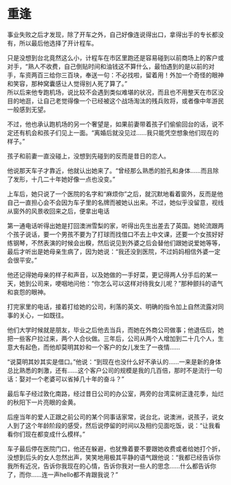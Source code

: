 # 重逢
事业失败之后才发现，除了开车之外，自己好像连说得出口，拿得出手的专长都没有，所以最后他选择了开计程车。 <br>

只是没想到台北竟然这么小，计程车在市区里跑还是容易碰到以前商场上的客户或对手，“熟人不收费，自己倒贴时间和油钱这不算什么，最怕遇到的是以前的对手，车资两百三给你三百块，奉送一句：不必找啦，留着用！外加一个奇怪的眼神和笑容，那种窝囊感让人觉得别人死了算了。” <br> 
所以后来他专跑机场，说比较不会遇到类似难堪的状况，而且也不用整天在市区没目的地逛，让自己老觉得像一个已经被这个战场淘汰的残兵败将，或者像中年游民一般感到无望。<br>

不过，他也承认跑机场的另一个奢望是，如果前妻带着孩子们偷偷回台的话，说不定还有机会和孩子们见上一面。“离婚后就没见过……我只能凭空想象他们现在的样子。” <br>

孩子和前妻一直没碰上，没想到先碰到的反而是昔日的恋人。 <br>

他说那天车子才靠近，他就认出她来了。“曾经那么熟悉的脸孔和身体……而且除了发形，十几二十年她好像一点也没变。”<br> 

上车后，她只说了一个医院的名字和“麻烦你”之后，就沉默地看着窗外，反而是他自己一直担心会不会因为车子里的名牌而被她认出来。不过，她似乎没留意，视线从窗外的风景收回来之后，便拿出电话<br> 

第一通电话听得出她是打回澳洲雪梨的家，听得出先生出差去了英国。她轮流跟两个孩子说话，要一个男孩不要为了打球而找借口不去上中文课，还要一个女孩好好练钢琴，不然表演的时候会出糗，然后说见到外婆之后会替他们跟她说爱她等等，最后才听出是她母亲生病了，因为她说：“我还没到医院，不过妈妈相信外婆一定会很平安。” <br>

他还记得她母亲的样子和声音，以及她做的一手好菜，更记得两人分手后的某一天，她到公司来，哽咽地问他：“你怎么可以这样对待我女儿呢？”那种颤抖的语气和哀怨的眼神。 <br>

打完家里的电话，接着打给她的公司，利落的英文、明确的指令加上自然流露对同事的关心，一如既往。 <br>

他们大学时候就是朋友，毕业之后他去当兵，而她在外商公司做事；他退伍后，她把一些客户拉过来，两个人合伙做。三年后，公司从两个人增加到二十几个人，生意大有起色，而他却莫明其妙和一个客户的女儿发生了一夜情…… <br>

“说莫明其妙其实是借口。”他说：“到现在也没什么好不承认的……一来是新的身体总比熟悉的刺激，还有……这个客户公司的规模是我的几百倍，那时不是流行一句话：娶对一个老婆可以省掉几十年的奋斗？” <br>

最后车子经过敦化南路，经过昔日公司的办公室，两旁的台湾栾树正逢花季，灿烂的秋阳下一片亮眼的金黄。 <br>

后座当年的爱人正跟之前公司的某个同事话家常，说台北，说澳洲，说孩子，说女人到了这个年龄阶段的感受，然后说停留的时间以及相约见面吃饭，说：“让我看看你们现在都变成什么模样。” <br>

车子最后停在医院门口，他还在躲避，也犹豫着要不要跟她收费或者给她打个折，没想到后头的女人忽然出声，笑笑地用极其平静的语气跟他说：“我都已经告诉你我所有近况，告诉你我现在的心情，告诉你我对一些人的思念……什么都告诉你了，而你……连一声hello都不肯跟我说？” 